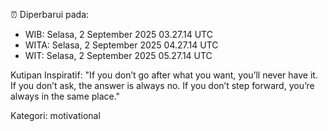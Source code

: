 ⏰ Diperbarui pada:
- WIB: Selasa, 2 September 2025 03.27.14 UTC
- WITA: Selasa, 2 September 2025 04.27.14 UTC
- WIT: Selasa, 2 September 2025 05.27.14 UTC

Kutipan Inspiratif:
"If you don’t go after what you want, you’ll never have it. If you don’t ask, the answer is always no. If you don’t step forward, you’re always in the same place."


Kategori: motivational


